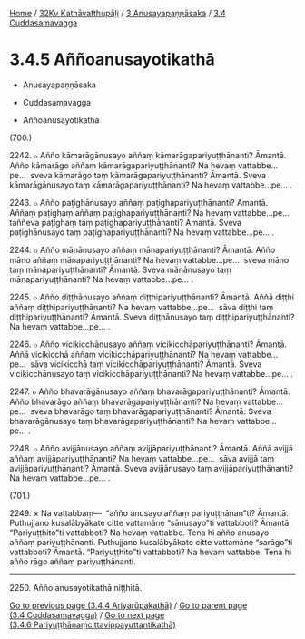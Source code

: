
[Home](/) / [32Kv Kathāvatthupāḷi](../../../32Kv.md) / [3 Anusayapaṇṇāsaka](../../3.md) / [3.4 Cuddasamavagga](../3.4.md)

# 3.4.5 Aññoanusayotikathā

* Anusayapaṇṇāsaka

* Cuddasamavagga

* Aññoanusayotikathā

(700.)

2242\. ๐ Añño kāmarāgānusayo aññaṃ kāmarāgapariyuṭṭhānanti? Āmantā. Añño kāmarāgo aññaṃ kāmarāgapariyuṭṭhānanti? Na hevaṃ vattabbe…pe…  sveva kāmarāgo taṃ kāmarāgapariyuṭṭhānanti? Āmantā. Sveva kāmarāgānusayo taṃ kāmarāgapariyuṭṭhānanti? Na hevaṃ vattabbe…pe… .

2243\. ๐ Añño paṭighānusayo aññaṃ paṭighapariyuṭṭhānanti? Āmantā. Aññaṃ paṭighaṃ aññaṃ paṭighapariyuṭṭhānanti? Na hevaṃ vattabbe…pe…  taññeva paṭighaṃ taṃ paṭighapariyuṭṭhānanti? Āmantā. Sveva paṭighānusayo taṃ paṭighapariyuṭṭhānanti? Na hevaṃ vattabbe…pe… .

2244\. ๐ Añño mānānusayo aññaṃ mānapariyuṭṭhānanti? Āmantā. Añño māno aññaṃ mānapariyuṭṭhānanti? Na hevaṃ vattabbe…pe…  sveva māno taṃ mānapariyuṭṭhānanti? Āmantā. Sveva mānānusayo taṃ mānapariyuṭṭhānanti? Na hevaṃ vattabbe…pe… .

2245\. ๐ Añño diṭṭhānusayo aññaṃ diṭṭhipariyuṭṭhānanti? Āmantā. Aññā diṭṭhi aññaṃ diṭṭhipariyuṭṭhānanti? Na hevaṃ vattabbe…pe…  sāva diṭṭhi taṃ diṭṭhipariyuṭṭhānanti? Āmantā. Sveva diṭṭhānusayo taṃ diṭṭhipariyuṭṭhānanti? Na hevaṃ vattabbe…pe… .

2246\. ๐ Añño vicikicchānusayo aññaṃ vicikicchāpariyuṭṭhānanti? Āmantā. Aññā vicikicchā aññaṃ vicikicchāpariyuṭṭhānanti? Na hevaṃ vattabbe…pe…  sāva vicikicchā taṃ vicikicchāpariyuṭṭhānanti? Āmantā. Sveva vicikicchānusayo taṃ vicikicchāpariyuṭṭhānanti? Na hevaṃ vattabbe…pe… .

2247\. ๐ Añño bhavarāgānusayo aññaṃ bhavarāgapariyuṭṭhānanti? Āmantā. Añño bhavarāgo aññaṃ bhavarāgapariyuṭṭhānanti? Na hevaṃ vattabbe…pe…  sveva bhavarāgo taṃ bhavarāgapariyuṭṭhānanti? Āmantā. Sveva bhavarāgānusayo taṃ bhavarāgapariyuṭṭhānanti? Na hevaṃ vattabbe…pe… .

2248\. ๐ Añño avijjānusayo aññaṃ avijjāpariyuṭṭhānanti? Āmantā. Aññā avijjā aññaṃ avijjāpariyuṭṭhānanti? Na hevaṃ vattabbe…pe…  sāva avijjā taṃ avijjāpariyuṭṭhānanti? Āmantā. Sveva avijjānusayo taṃ avijjāpariyuṭṭhānanti? Na hevaṃ vattabbe…pe… .

(701.)

2249\. × Na vattabbaṃ—  “añño anusayo aññaṃ pariyuṭṭhānan”ti? Āmantā. Puthujjano kusalābyākate citte vattamāne “sānusayo”ti vattabboti? Āmantā. “Pariyuṭṭhito”ti vattabboti? Na hevaṃ vattabbe. Tena hi añño anusayo aññaṃ pariyuṭṭhānanti. Puthujjano kusalābyākate citte vattamāne “sarāgo”ti vattabboti? Āmantā. “Pariyuṭṭhito”ti vattabboti? Na hevaṃ vattabbe. Tena hi añño rāgo aññaṃ pariyuṭṭhānanti.

---

2250\. Añño anusayotikathā niṭṭhitā.



[Go to previous page (3.4.4 Ariyarūpakathā)](3.4.4.md) / [Go to parent page (3.4 Cuddasamavagga)](../3.4.md) / [Go to next page (3.4.6 Pariyuṭṭhānaṃcittavippayuttantikathā)](3.4.6.md)


